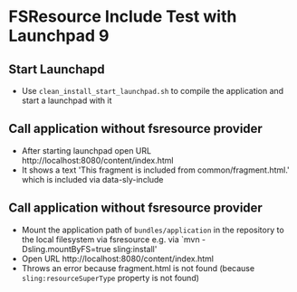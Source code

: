 FSResource Include Test with Launchpad 9
========================================

Start Launchapd
---------------

* Use `clean_install_start_launchpad.sh` to compile the application and start a launchpad with it


Call application without fsresource provider
--------------------------------------------

* After starting launchpad open URL http://localhost:8080/content/index.html
* It shows a text 'This fragment is included from common/fragment.html.' which is included via data-sly-include

Call application without fsresource provider
--------------------------------------------

* Mount the application path of `bundles/application` in the repository to the local filesystem via fsresource e.g. via
  `mvn -Dsling.mountByFS=true sling:install'
* Open URL http://localhost:8080/content/index.html
* Throws an error because fragment.html is not found (because `sling:resourceSuperType` property is not found)
